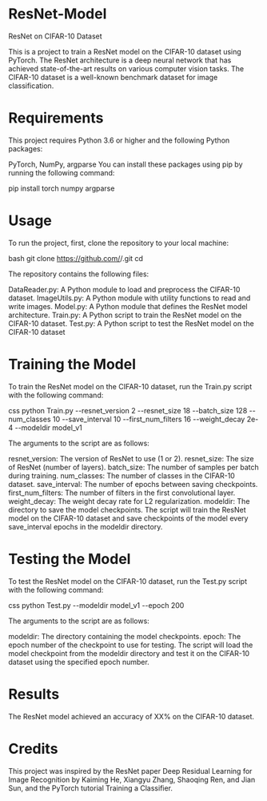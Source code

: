 # ResNet-Model


ResNet on CIFAR-10 Dataset

This is a project to train a ResNet model on the CIFAR-10 dataset using PyTorch. The ResNet architecture is a deep neural network that has achieved state-of-the-art results on various computer vision tasks. The CIFAR-10 dataset is a well-known benchmark dataset for image classification.

# Requirements
This project requires Python 3.6 or higher and the following Python packages:

PyTorch, NumPy, argparse
You can install these packages using pip by running the following command:

pip install torch numpy argparse


# Usage

To run the project, first, clone the repository to your local machine:

bash
git clone https://github.com/<username>/<repository-name>.git
cd <repository-name>


The repository contains the following files:

DataReader.py: A Python module to load and preprocess the CIFAR-10 dataset.
ImageUtils.py: A Python module with utility functions to read and write images.
Model.py: A Python module that defines the ResNet model architecture.
Train.py: A Python script to train the ResNet model on the CIFAR-10 dataset.
Test.py: A Python script to test the ResNet model on the CIFAR-10 dataset

# Training the Model
 
To train the ResNet model on the CIFAR-10 dataset, run the Train.py script with the following command:

css
python Train.py --resnet_version 2 --resnet_size 18 --batch_size 128 --num_classes 10 --save_interval 10 --first_num_filters 16 --weight_decay 2e-4 --modeldir model_v1


The arguments to the script are as follows:

resnet_version: The version of ResNet to use (1 or 2).
resnet_size: The size of ResNet (number of layers).
batch_size: The number of samples per batch during training.
num_classes: The number of classes in the CIFAR-10 dataset.
save_interval: The number of epochs between saving checkpoints.
first_num_filters: The number of filters in the first convolutional layer.
weight_decay: The weight decay rate for L2 regularization.
modeldir: The directory to save the model checkpoints. 
The script will train the ResNet model on the CIFAR-10 dataset and save checkpoints of the model every save_interval epochs in the modeldir directory.

# Testing the Model
 
To test the ResNet model on the CIFAR-10 dataset, run the Test.py script with the following command:

css
python Test.py --modeldir model_v1 --epoch 200


The arguments to the script are as follows:

modeldir: The directory containing the model checkpoints.
epoch: The epoch number of the checkpoint to use for testing.
The script will load the model checkpoint from the modeldir directory and test it on the CIFAR-10 dataset using the specified epoch number.

# Results
 
The ResNet model achieved an accuracy of XX% on the CIFAR-10 dataset.

# Credits
This project was inspired by the ResNet paper Deep Residual Learning for Image Recognition by Kaiming He, Xiangyu Zhang, Shaoqing Ren, and Jian Sun, and the PyTorch tutorial Training a Classifier.

